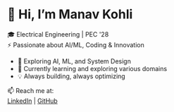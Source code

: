 # 👋 Hi, I’m Manav Kohli  
🎓 Electrical Engineering | PEC '28  
⚡ Passionate about AI/ML, Coding & Innovation  

- 👀 Exploring AI, ML, and System Design  
- 🌱 Currently learning and exploring various domains 
- 💡 Always building, always optimizing  

📫 Reach me at:  
[LinkedIn](https://www.linkedin.com/in/manav-kohli) | [GitHub](https://github.com/Mysterious-Wizard)  

<!---
Mysterious-Wizard/Mysterious-Wizard is a ✨ special ✨ repository because its `README.md` (this file) appears on your GitHub profile.
--->
